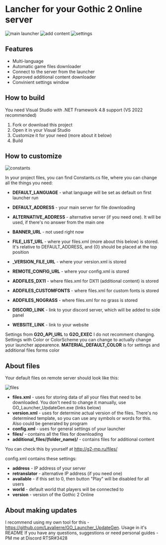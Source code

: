 # Lancher for your Gothic 2 Online server

![main launcher](https://i.imgur.com/HN6Oh1h.png)
![add content](https://i.imgur.com/8fUk37P.png)
![settings](https://i.imgur.com/YKiVZQk.png)

## Features
- Multi-language
- Automatic game files downloader
- Connect to the server from the launcher
- Approved additional content downloader
- Convinient settings window

## How to build
You need Visual Studio with .NET Framework 4.8 support (VS 2022 recommended)

1. Fork or download this project
2. Open it in your Visual Studio
3. Customize it for your need (more about it below)
4. Build

## How to customize

![constants](https://i.imgur.com/uL8Dubw.png)

In your project files, you can find Constants.cs file, where you can change all the things you need:
- **DEFAULT_LANGUAGE** - what language will be set as default on first launcher run
- **DEFAULT_ADDRESS** - your main server for file downloading
- **ALTERNATIVE_ADDRESS** - alternative server (if you need one). It will be used, if there's no answer from the main one
- **BANNER_URL** - not used right now
- **FILE_LIST_URL** - where your files.xml (more about this below) is stored. It's relative to DEFAULT_ADDRESS, and {0} should be placed at the top position
- **_VERSION_FILE_URL** - where your version.xml is stored
- **REMOTE_CONFIG_URL** - where your config.xml is stored

- **ADDFILES_DX11** - where files.xml for DX11 (additional content) is stored
- **ADDFILES_CUSTOMFONTS** - where files.xml for custom fonts is stored
- **ADDFILES_NOGRASS** - where files.xml for no grass is stored

- **DISCORD_LINK** - link to your discord server, which will be added to side panel
- **WEBSITE_LINK** - link to your website

Settings from **G2O_API_URL** to **G2O_EXEC** I do not recomment changing.
Settings with Color or ColorScheme you can change to actually change your launcher appearence. **MATERIAL_DEFAULT_COLOR** is for settings and additional files forms color

## About files

Your default files on remote server should look like this:

![files](https://i.imgur.com/QrVWH66.png)

- **files.xml** - uses for storing data of all your files that need to be downloaded. You don't need to change it manually, use GO_Launcher_UpdateGen.exe (links below)
- **version.xml** - uses for determine actual version of the files. There's no determined template, so you can use any symbols or words for this. Also could be generated by program
- **config.xml** - uses for general settings of your launcher
- **files/** - contains all the files for downloading
- **additional_files/(folder_name)/** - contains files for additional content

You can check this by yourself at http://g2-mp.ru/files/

config.xml contains these settings:
- **address** - IP address of your server
- **retranslator** - alternative IP address (if you need one)
- **available** - if this set to 0, then button "Play" will be disabled for all users
- **world** - default world that players will be connected to
- **version** - version of the Gothic 2 Online

## About making updates

I recommend using my own tool for this - https://github.com/Lavalierre/GO_Launcher_UpdateGen. Usage in it's README
If you have any questions, suggestions or need personal guides - PM me at Discord RTSR#3428
